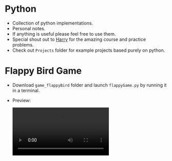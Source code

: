 # Python
- Collection of python implementations.
- Personal notes.
- If anything is useful please feel free to use them.
- Special shout out to [Harry](https://www.codewithharry.com/) for the amazing course and practice problems.
- Check out `Projects` folder for example projects based purely on python.

# Flappy Bird Game
- Download `game_flappyBird` folder and launch `flappyGame.py` by running it in a terminal.
- Preview:

  ![gamePlay](/gameplay/gameplay.mp4)
